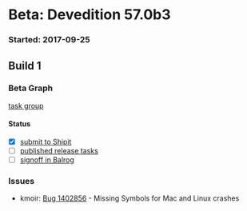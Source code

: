 # Beta: Devedition 57.0b3

### Started: 2017-09-25

## Build 1

### Beta Graph

[task group](https://tools.taskcluster.net/push-inspector/#/V_C4BgN9S76umwixDyu-VA)


#### Status
- [x] [submit to Shipit](https://wiki.mozilla.org/Release:Release_Automation_on_Mercurial:Starting_a_Release#Submit_to_Ship_It)
- [ ] [published release tasks](../how-tos/relpro.md#4-publish-release)
- [ ] [signoff in Balrog](../how-tos/relpro.md#3-signoffs)

### Issues
- kmoir: [Bug 1402856](https://bugzil.la/1402856) - Missing Symbols for Mac and Linux crashes
